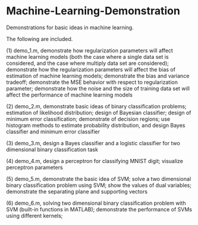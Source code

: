 # Machine-Learning-Demonstration
Demonstrations for basic ideas in machine learning.

The following are included.

(1) demo_1.m, demonstrate how regularization parameters will affect machine learning models (both the case where a single data set is considered, and the case where multiply data set are considered); demonstrate how the regularization parameters will affect the bias of estimation of machine learning models; demonstrate the bias and variance tradeoff; demonstrate the MSE behavior with respect to regularization parameter; demonstrate how the noise and the size of training data set will affect the performance of machine learning models

(2) demo_2.m, demonstrate basic ideas of binary classification problems; estimation of likelihood distribution; 
design of Bayesian classifier; design of minimum error classification; demonstrate of decision regions; 
use histogram methods to estimate probability distribution, and design Bayes classifier and minimum error classifier

(3) demo_3.m, design a Bayes classifier and a logistic classifier for two dimensional binary classification task

(4) demo_4.m, design a perceptron for classifying MNIST digit; visualize perceptron parameters

(5) demo_5.m, demonstrate the basic idea of SVM; solve a two dimensional binary classification problem using SVM; show the values of dual variables; demonstrate the separating plane and supporting vectors

(6) demo_6.m, solving two dimensional binary classification problem with SVM (built-in functions in MATLAB); demonstrate the performance of SVMs using different kernels; 




